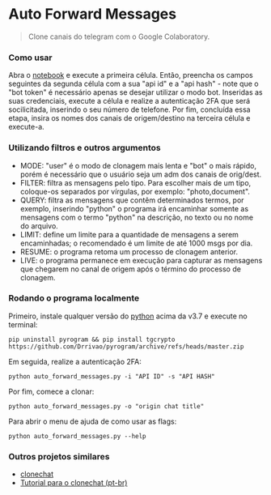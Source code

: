 # Auto Forward Messages

> Clone canais do telegram com o Google Colaboratory.

### Como usar

Abra o [notebook](https://colab.research.google.com/github/Drrivao/Auto-Forward-Messages/blob/master/Auto_Forward_Messages.ipynb) e execute a primeira célula. Então, preencha os campos seguintes da segunda célula com a sua "api id" e a "api hash" - note que o "bot token" é necessário apenas se desejar utilizar o modo bot. Inseridas as suas credenciais, execute a célula e realize a autenticação 2FA que será socilicitada, inserindo o seu número de telefone. Por fim, concluída essa etapa, insira os nomes dos canais de origem/destino na terceira célula e execute-a.

### Utilizando filtros e outros argumentos

- MODE: "user" é o modo de clonagem mais lenta e "bot" o mais rápido, porém é necessário que o usuário seja um adm dos canais de orig/dest.
- FILTER: filtra as mensagens pelo tipo. Para escolher mais de um tipo, coloque-os separados por vírgulas, por exemplo: "photo,document".
- QUERY: filtra as mensagens que contêm determinados termos, por exemplo, inserindo "python" o programa irá encaminhar somente as mensagens com o termo "python" na descrição, no texto ou no nome do arquivo.
- LIMIT: define um limite para a quantidade de mensagens a serem encaminhadas; o recomendado é um limite de até 1000 msgs por dia.
- RESUME: o programa retoma um processo de clonagem anterior.
- LIVE: o programa permanece em execução para capturar as mensagens que chegarem no canal de origem após o término do processo de clonagem.

### Rodando o programa localmente

Primeiro, instale qualquer versão do [python](https://www.python.org/downloads/) acima da v3.7 e execute no terminal:

```
pip uninstall pyrogram && pip install tgcrypto https://github.com/Drrivao/pyrogram/archive/refs/heads/master.zip
```

Em seguida, realize a autenticação 2FA:

```
python auto_forward_messages.py -i "API ID" -s "API HASH"
```

Por fim, comece a clonar:

```
python auto_forward_messages.py -o "origin chat title"
```

Para abrir o menu de ajuda de como usar as flags:

```
python auto_forward_messages.py --help
```

### Outros projetos similares

- [clonechat](https://github.com/apenasrr/clonechat)
- [Tutorial para o clonechat (pt-br)](https://upolar.github.io/clonechats-docs/)